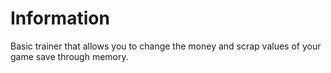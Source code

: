 # Information
Basic trainer that allows you to change the money and scrap values of your game save through memory.
